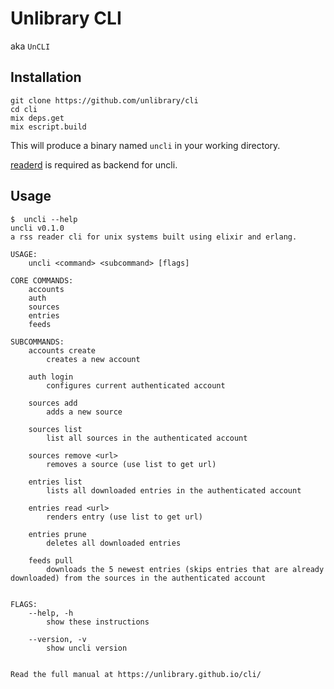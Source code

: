 # Unlibrary CLI

aka `UnCLI`

## Installation

```shell
git clone https://github.com/unlibrary/cli
cd cli
mix deps.get
mix escript.build
```

This will produce a binary named `uncli` in your working directory.

[readerd](https://github.com/unlibrary/readerd) is required as backend for uncli.

## Usage

```shell
$  uncli --help
uncli v0.1.0
a rss reader cli for unix systems built using elixir and erlang.

USAGE:
    uncli <command> <subcommand> [flags]

CORE COMMANDS:
    accounts
    auth
    sources
    entries
    feeds

SUBCOMMANDS:
    accounts create
        creates a new account

    auth login
        configures current authenticated account

    sources add
        adds a new source

    sources list
        list all sources in the authenticated account

    sources remove <url>
        removes a source (use list to get url)

    entries list
        lists all downloaded entries in the authenticated account

    entries read <url>
        renders entry (use list to get url)

    entries prune
        deletes all downloaded entries

    feeds pull
        downloads the 5 newest entries (skips entries that are already downloaded) from the sources in the authenticated account


FLAGS:
    --help, -h
        show these instructions

    --version, -v
        show uncli version


Read the full manual at https://unlibrary.github.io/cli/
```
